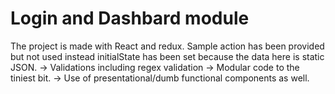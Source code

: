 # Login and Dashbard module

The project is made with React and redux. Sample action has been provided but not used instead initialState has been set because the data here is static JSON.
-> Validations including regex validation
-> Modular code to the tiniest bit.
-> Use of presentational/dumb functional components as well.

